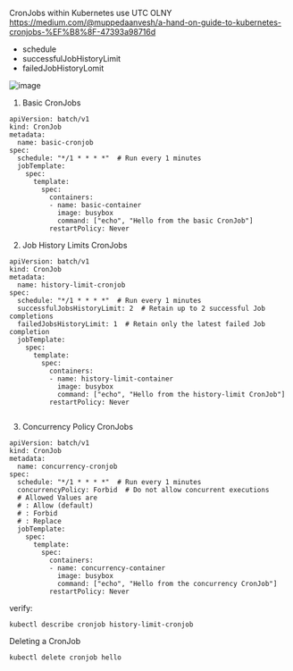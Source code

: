 CronJobs within Kubernetes use UTC OLNY
https://medium.com/@muppedaanvesh/a-hand-on-guide-to-kubernetes-cronjobs-%EF%B8%8F-47393a98716d

* schedule
* successfulJobHistoryLimit
* failedJobHistoryLomit

  

![image](https://github.com/user-attachments/assets/c7f9b2dd-2d23-497b-8ad4-99bfb4ce1368)

1. Basic CronJobs
```
apiVersion: batch/v1
kind: CronJob
metadata:
  name: basic-cronjob
spec:
  schedule: "*/1 * * * *"  # Run every 1 minutes
  jobTemplate:
    spec:
      template:
        spec:
          containers:
          - name: basic-container
            image: busybox
            command: ["echo", "Hello from the basic CronJob"]
          restartPolicy: Never

```
2. Job History Limits CronJobs
```
apiVersion: batch/v1
kind: CronJob
metadata:
  name: history-limit-cronjob
spec:
  schedule: "*/1 * * * *"  # Run every 1 minutes
  successfulJobsHistoryLimit: 2  # Retain up to 2 successful Job completions
  failedJobsHistoryLimit: 1  # Retain only the latest failed Job completion
  jobTemplate:
    spec:
      template:
        spec:
          containers:
          - name: history-limit-container
            image: busybox
            command: ["echo", "Hello from the history-limit CronJob"]
          restartPolicy: Never
      
```
3. Concurrency Policy CronJobs
```
apiVersion: batch/v1
kind: CronJob
metadata:
  name: concurrency-cronjob
spec:
  schedule: "*/1 * * * *"  # Run every 1 minutes
  concurrencyPolicy: Forbid  # Do not allow concurrent executions
  # Allowed Values are
  # : Allow (default)
  # : Forbid
  # : Replace
  jobTemplate:
    spec:
      template:
        spec:
          containers:
          - name: concurrency-container
            image: busybox
            command: ["echo", "Hello from the concurrency CronJob"]
          restartPolicy: Never
```

verify:
```
kubectl describe cronjob history-limit-cronjob
```

Deleting a CronJob
```
kubectl delete cronjob hello
```
